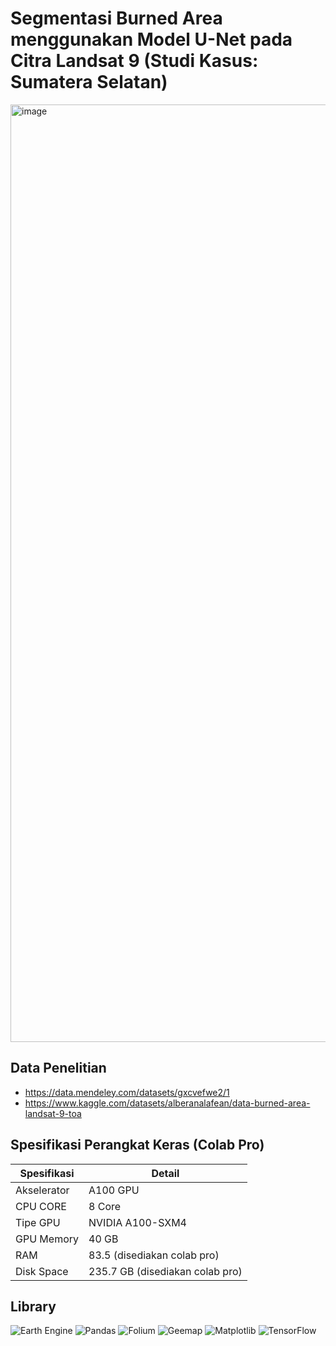 # Segmentasi Burned Area menggunakan Model U-Net pada Citra Landsat 9 (Studi Kasus: Sumatera Selatan)
<img width="1500" alt="image" src="https://github.com/user-attachments/assets/b25110fa-c2e9-4824-b7b6-f42314a58ce4" />


## Data Penelitian 
*    https://data.mendeley.com/datasets/gxcvefwe2/1
*    https://www.kaggle.com/datasets/alberanalafean/data-burned-area-landsat-9-toa


## Spesifikasi Perangkat Keras (Colab Pro)

| Spesifikasi   | Detail                          |
|---------------|---------------------------------|
| Akselerator   | A100 GPU                        |        
| CPU CORE      | 8 Core                          |        
| Tipe GPU      | NVIDIA A100-SXM4                | 
| GPU Memory    | 40 GB                           | 
| RAM           | 83.5 (disediakan colab pro)     | 
| Disk Space    | 235.7 GB (disediakan colab pro) | 


## Library

![Earth Engine](https://img.shields.io/badge/ee-1.5.24-blue?logo=google-earthengine)
![Pandas](https://img.shields.io/badge/Pandas-2.2.2-darkgreen?logo=pandas)
![Folium](https://img.shields.io/badge/Folium-0.19.7-lightgrey?logo=python)
![Geemap](https://img.shields.io/badge/Geemap-0.35.3-brightgreen?logo=google-earthengine)
![Matplotlib](https://img.shields.io/badge/Matplotlib-3.10.0-orange?logo=matplotlib)
![TensorFlow](https://img.shields.io/badge/TensorFlow-2.18.0-FF6F00?logo=tensorflow)


